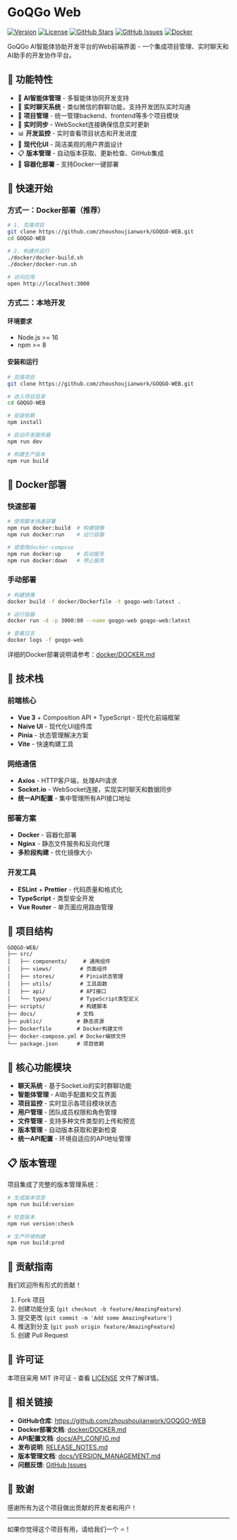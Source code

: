 # GoQGo Web

[![Version](https://img.shields.io/badge/version-v0.1.0-blue.svg)](https://github.com/zhoushoujianwork/GOQGO-WEB/releases)
[![License](https://img.shields.io/badge/license-MIT-green.svg)](LICENSE)
[![GitHub Stars](https://img.shields.io/github/stars/zhoushoujianwork/GOQGO-WEB.svg)](https://github.com/zhoushoujianwork/GOQGO-WEB/stargazers)
[![GitHub Issues](https://img.shields.io/github/issues/zhoushoujianwork/GOQGO-WEB.svg)](https://github.com/zhoushoujianwork/GOQGO-WEB/issues)
[![Docker](https://img.shields.io/badge/docker-ready-blue.svg)](DOCKER.md)

GoQGo AI智能体协助开发平台的Web前端界面 - 一个集成项目管理、实时聊天和AI助手的开发协作平台。

## 🌟 功能特性

- 🤖 **AI智能体管理** - 多智能体协同开发支持
- 💬 **实时聊天系统** - 类似微信的群聊功能，支持开发团队实时沟通
- 📁 **项目管理** - 统一管理backend、frontend等多个项目模块
- 🔄 **实时同步** - WebSocket连接确保信息实时更新
- 📊 **开发监控** - 实时查看项目状态和开发进度
- 🎨 **现代化UI** - 简洁美观的用户界面设计
- 📋 **版本管理** - 自动版本获取、更新检查、GitHub集成
- 🐳 **容器化部署** - 支持Docker一键部署

## 🚀 快速开始

### 方式一：Docker部署（推荐）

```bash
# 1. 克隆项目
git clone https://github.com/zhoushoujianwork/GOQGO-WEB.git
cd GOQGO-WEB

# 2. 构建并运行
./docker/docker-build.sh
./docker/docker-run.sh

# 访问应用
open http://localhost:3000
```

### 方式二：本地开发

#### 环境要求
- Node.js >= 16
- npm >= 8

#### 安装和运行
```bash
# 克隆项目
git clone https://github.com/zhoushoujianwork/GOQGO-WEB.git

# 进入项目目录
cd GOQGO-WEB

# 安装依赖
npm install

# 启动开发服务器
npm run dev

# 构建生产版本
npm run build
```

## 🐳 Docker部署

### 快速部署
```bash
# 使用脚本快速部署
npm run docker:build  # 构建镜像
npm run docker:run    # 运行容器

# 或使用docker-compose
npm run docker:up     # 启动服务
npm run docker:down   # 停止服务
```

### 手动部署
```bash
# 构建镜像
docker build -f docker/Dockerfile -t goqgo-web:latest .

# 运行容器
docker run -d -p 3000:80 --name goqgo-web goqgo-web:latest

# 查看日志
docker logs -f goqgo-web
```

详细的Docker部署说明请参考：[docker/DOCKER.md](docker/DOCKER.md)

## 🔧 技术栈

### 前端核心
- **Vue 3** + Composition API + TypeScript - 现代化前端框架
- **Naive UI** - 现代化UI组件库
- **Pinia** - 状态管理解决方案
- **Vite** - 快速构建工具

### 网络通信
- **Axios** - HTTP客户端，处理API请求
- **Socket.io** - WebSocket连接，实现实时聊天和数据同步
- **统一API配置** - 集中管理所有API接口地址

### 部署方案
- **Docker** - 容器化部署
- **Nginx** - 静态文件服务和反向代理
- **多阶段构建** - 优化镜像大小

### 开发工具
- **ESLint** + **Prettier** - 代码质量和格式化
- **TypeScript** - 类型安全开发
- **Vue Router** - 单页面应用路由管理

## 📁 项目结构

```
GOQGO-WEB/
├── src/
│   ├── components/     # 通用组件
│   ├── views/         # 页面组件
│   ├── stores/        # Pinia状态管理
│   ├── utils/         # 工具函数
│   ├── api/           # API接口
│   └── types/         # TypeScript类型定义
├── scripts/           # 构建脚本
├── docs/             # 文档
├── public/           # 静态资源
├── Dockerfile        # Docker构建文件
├── docker-compose.yml # Docker编排文件
└── package.json      # 项目依赖
```

## 🎯 核心功能模块

- **聊天系统** - 基于Socket.io的实时群聊功能
- **智能体管理** - AI助手配置和交互界面
- **项目监控** - 实时显示各项目模块状态
- **用户管理** - 团队成员权限和角色管理
- **文件管理** - 支持多种文件类型的上传和预览
- **版本管理** - 自动版本获取和更新检查
- **统一API配置** - 环境自适应的API地址管理

## 📋 版本管理

项目集成了完整的版本管理系统：

```bash
# 生成版本信息
npm run build:version

# 检查版本
npm run version:check

# 生产环境构建
npm run build:prod
```

## 🤝 贡献指南

我们欢迎所有形式的贡献！

1. Fork 项目
2. 创建功能分支 (`git checkout -b feature/AmazingFeature`)
3. 提交更改 (`git commit -m 'Add some AmazingFeature'`)
4. 推送到分支 (`git push origin feature/AmazingFeature`)
5. 创建 Pull Request

## 📄 许可证

本项目采用 MIT 许可证 - 查看 [LICENSE](LICENSE) 文件了解详情。

## 🔗 相关链接

- **GitHub仓库**: https://github.com/zhoushoujianwork/GOQGO-WEB
- **Docker部署文档**: [docker/DOCKER.md](docker/DOCKER.md)
- **API配置文档**: [docs/API_CONFIG.md](docs/API_CONFIG.md)
- **发布说明**: [RELEASE_NOTES.md](RELEASE_NOTES.md)
- **版本管理文档**: [docs/VERSION_MANAGEMENT.md](docs/VERSION_MANAGEMENT.md)
- **问题反馈**: [GitHub Issues](https://github.com/zhoushoujianwork/GOQGO-WEB/issues)

## 🙏 致谢

感谢所有为这个项目做出贡献的开发者和用户！

---

如果你觉得这个项目有用，请给我们一个 ⭐️！
